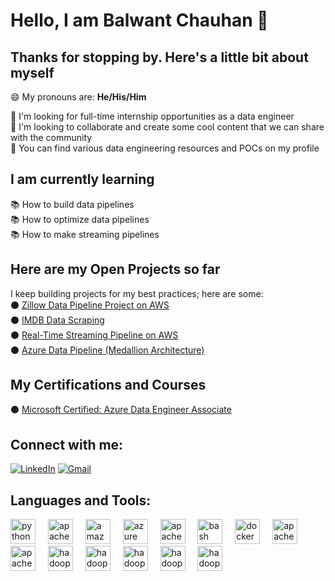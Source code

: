 # Hello, I am Balwant Chauhan 👋

## Thanks for stopping by. Here's a little bit about myself 

😄 My pronouns are: **He/His/Him**

  👯 I'm looking for full-time internship opportunities as a data engineer  
  💬 I'm looking to collaborate and create some cool content that we can share with the community  
  🤘 You can find various data engineering resources and POCs on my profile  

## I am currently learning  

  📚 How to build data pipelines  
  📚 How to optimize data pipelines  
  📚 How to make streaming pipelines  

## Here are my Open Projects so far  

I keep building projects for my best practices; here are some:  
          ⚫ [Zillow Data Pipeline Project on AWS](https://github.com/balwant-chauhan-data-eng-project/zillow_data_pipiline)  
          ⚫ [IMDB Data Scraping](https://github.com/balwant-chauhan-data-eng-project/IMDB-Scrapping)  
          ⚫ [Real-Time Streaming Pipeline on AWS](https://github.com/balwant-chauhan-data-eng-project/real_time_data_pipeline-)  
          ⚫ [Azure Data Pipeline (Medallion Architecture)](https://github.com/balwant-chauhan-data-eng-project/Azure-Data-Pipeline)  

## My Certifications and Courses  

⚫ [Microsoft Certified: Azure Data Engineer Associate](https://learn.microsoft.com/en-us/users/balwantchauhan-7169/credentials/2193e07270a1f8d6?ref=https%3A%2F%2Fwww.linkedin.com%2F)    

## Connect with me:  

[![LinkedIn](https://img.icons8.com/?size=48&id=xuvGCOXi8Wyg&format=png)](https://www.linkedin.com/in/balwant-chauhan-501641272/)    [![Gmail](https://img.icons8.com/?size=48&id=P7UIlhbpWzZm&format=png)](mailto:balwantc070@gmail.com)

## Languages and Tools:
<div align="left">
  <img src="https://cdn.jsdelivr.net/gh/devicons/devicon/icons/python/python-original.svg" height="40" alt="python logo" />
  <img width="12" />
  <img src="https://cdn.jsdelivr.net/gh/devicons/devicon/icons/apachekafka/apachekafka-original.svg" height="40" alt="apachekafka logo" />
  <img width="12" />
  <img src="https://www.logo.wine/a/logo/Amazon_Web_Services/Amazon_Web_Services-Logo.wine.svg" height="40" alt="amazonwebservices logo" />
  <img width="12" />
  <img src="https://cdn.jsdelivr.net/gh/devicons/devicon/icons/azure/azure-original.svg" height="40" alt="azure logo" />
  <img width="12" />
  <img src="https://cdn.jsdelivr.net/gh/devicons/devicon/icons/apache/apache-original.svg" height="40" alt="apache logo" />
  <img width="12" />
  <img src="https://cdn.jsdelivr.net/gh/devicons/devicon/icons/bash/bash-original.svg" height="40" alt="bash logo" />
  <img width="12" />
  <img src="https://cdn.jsdelivr.net/gh/devicons/devicon/icons/docker/docker-original.svg" height="40" alt="docker logo" />
  <img width="12" />
  <img src="https://cdn.simpleicons.org/apachecassandra/1287B1" height="40" alt="apachecassandra logo" />
  <img width="12" />
  <img src="https://cdn.simpleicons.org/apacheairflow/017CEE" height="40" alt="apacheairflow logo" />
  <img width="12" />
  <img src="https://cdn.jsdelivr.net/gh/devicons/devicon/icons/hadoop/hadoop-original.svg" height="40" alt="hadoop logo" />
  <img width="12" />
  <img src="https://img.icons8.com/?size=80&id=hYoELNwniGhi&format=png" height="40" alt="hadoop logo" />
  <img width="12" />
  <img src="https://img.icons8.com/?size=80&id=LwQEs9KnDgIo&format=png" height="40" alt="hadoop logo" />
  <img width="12" />
  <img src="https://w7.pngwing.com/pngs/32/749/png-transparent-apache-hive-apache-hadoop-big-data-data-warehouse-apache-spark-others-honey-bee-logo-flower-thumbnail.png" height="40" alt="hadoop logo" />
  <img width="12" />
  <img src="https://upload.wikimedia.org/wikipedia/commons/thumb/7/77/Apache_ZooKeeper_logo.svg/1199px-Apache_ZooKeeper_logo.svg.png?20210417120550" height="40" alt="hadoop logo" />
</div>

 
 

 

 
